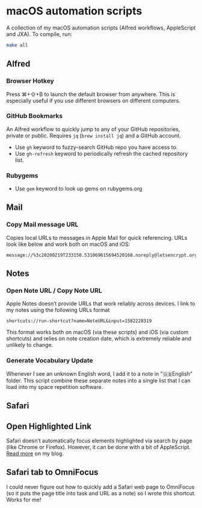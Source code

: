 # macOS automation scripts

A collection of my macOS automation scripts (Alfred workflows, AppleScript and JXA). To compile, run:

``` bash
make all
```

## Alfred

### Browser Hotkey

Press ⌘+⇧+B to launch the default browser from anywhere. This is especially useful if you use different browsers on different computers.

### GitHub Bookmarks

An Alfred workflow to quickly jump to any of your GitHub repositories, private or public. Requires `jq` (`brew install jq`) and a GitHub account.

* Use `gh` keyword to fuzzy-search GitHub repo you have access to.
* Use `gh-refresh` keyword to periodically refresh the cached repository list.

### Rubygems

* Use `gem` keyword to look up gems on rubygems.org

## Mail

### Copy Mail message URL

Copies local URLs to messages in Apple Mail for quick referencing. URLs look like below and work both on macOS and iOS:

```
message://%3c20200219T233150.531069615694520168.noreply@letsencrypt.org%3e
```

## Notes

### Open Note URL / Copy Note URL

Apple Notes doesn’t provide URLs that work reliably across devices. I link to my notes using the following URLs format

```
shortcuts://run-shortcut?name=NoteURL&input=1582228319
```

This format works both on macOS (via these scripts) and iOS (via custom shortcuts) and relies on note creation date, which is
extremely reliable and unlikely to change.

### Generate Vocabulary Update

Whenever I see an unknown English word, I add it to a note in "🇬🇧English" folder. This script combine these separate notes into a single list that I can load into my space repetition software.

## Safari

## Open Highlighted Link

Safari doesn’t automatically focus elements highlighted via search by page (like Chrome or Firefox). However, it can be done with a bit of AppleScript. [Read more](https://temochka.com/blog/posts/2018/12/18/navigating-the-web-safari.html) on my blog.

## Safari tab to OmniFocus

I could never figure out how to quickly add a Safari web page to OmniFocus (so it puts the page title into task and URL as a note) so I wrote this shortcut. Works for me!

